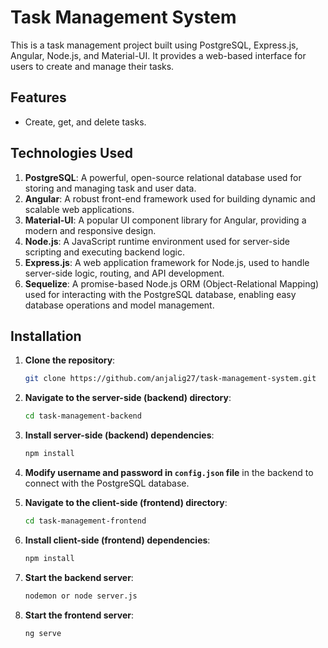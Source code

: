 # Task Management System

This is a task management project built using PostgreSQL, Express.js, Angular, Node.js, and Material-UI. It provides a web-based interface for users to create and manage their tasks.

## Features
- Create, get, and delete tasks.

## Technologies Used
1. **PostgreSQL**: A powerful, open-source relational database used for storing and managing task and user data.
2. **Angular**: A robust front-end framework used for building dynamic and scalable web applications.
3. **Material-UI**: A popular UI component library for Angular, providing a modern and responsive design.
4. **Node.js**: A JavaScript runtime environment used for server-side scripting and executing backend logic.
5. **Express.js**: A web application framework for Node.js, used to handle server-side logic, routing, and API development.
6. **Sequelize**: A promise-based Node.js ORM (Object-Relational Mapping) used for interacting with the PostgreSQL database, enabling easy database operations and model management.

## Installation

1. **Clone the repository**:
   ```bash
   git clone https://github.com/anjalig27/task-management-system.git
   ```

2. **Navigate to the server-side (backend) directory**:
   ```bash
   cd task-management-backend
   ```

3. **Install server-side (backend) dependencies**:
   ```bash
   npm install
   ```

4. **Modify username and password in `config.json` file** in the backend to connect with the PostgreSQL database.

5. **Navigate to the client-side (frontend) directory**:
   ```bash
   cd task-management-frontend
   ```

6. **Install client-side (frontend) dependencies**:
   ```bash
   npm install
   ```

7. **Start the backend server**:
   ```bash
   nodemon or node server.js
   ```

8. **Start the frontend server**:
   ```bash
   ng serve
   ```

